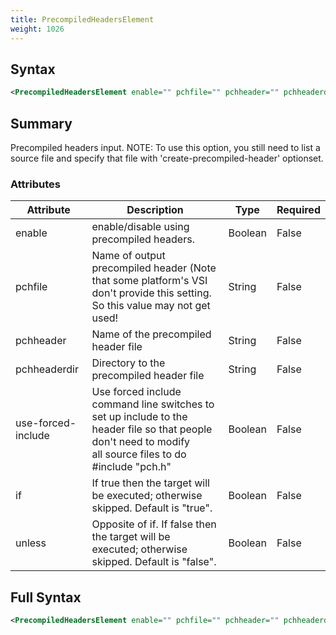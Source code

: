 ```yaml
---
title: PrecompiledHeadersElement
weight: 1026
---
```

## Syntax
```xml
<PrecompiledHeadersElement enable="" pchfile="" pchheader="" pchheaderdir="" use-forced-include="" if="" unless="" />
```
## Summary ##
Precompiled headers input.   NOTE: To use this option, you still need to list a source file and specify that file with &#39;create-precompiled-header&#39; optionset.


### Attributes
| Attribute | Description | Type | Required |
| --------- | ----------- | ---- | -------- |
| enable | enable/disable using precompiled headers. | Boolean | False |
| pchfile | Name of output precompiled header (Note that some platform&#39;s VSI don&#39;t provide this setting.  So this value may not get used! | String | False |
| pchheader | Name of the precompiled header file | String | False |
| pchheaderdir | Directory to the precompiled header file | String | False |
| use-forced-include | Use forced include command line switches to set up include to the header file so that people don&#39;t need to modify<br>all source files to do #include &quot;pch.h&quot; | Boolean | False |
| if | If true then the target will be executed; otherwise skipped. Default is &quot;true&quot;. | Boolean | False |
| unless | Opposite of if.  If false then the target will be executed; otherwise skipped. Default is &quot;false&quot;. | Boolean | False |

## Full Syntax
```xml
<PrecompiledHeadersElement enable="" pchfile="" pchheader="" pchheaderdir="" use-forced-include="" if="" unless="" />
```
